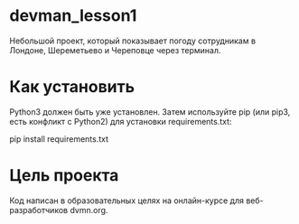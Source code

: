 # devman_lesson1
Небольшой проект, который показывает погоду сотрудникам в Лондоне, Шереметьево и Череповце через терминал.

# Как установить

Python3 должен быть уже установлен. Затем используйте pip (или pip3, есть конфликт с Python2) для установки requirements.txt:

pip install requirements.txt



# Цель проекта
Код написан в образовательных целях на онлайн-курсе для веб-разработчиков dvmn.org.
